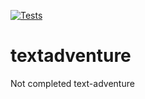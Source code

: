 [![Tests](https://github.com/compsup/textadventure/actions/workflows/python-app.yml/badge.svg)](https://github.com/compsup/textadventure/actions/workflows/python-app.yml)

# textadventure
Not completed text-adventure
